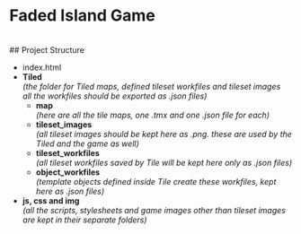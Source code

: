# Faded Island Game
<br/>
## Project Structure

- index.html
- **Tiled**<br/>
  *(the folder for Tiled maps, defined tileset workfiles and tileset images* <br/>
  *all the workfiles should be exported as .json files)*
    - **map**<br/>
    *(here are all the tile maps, one .tmx and one .json file for each)*
    - **tileset_images**<br/>
    *(all tileset images should be kept here as .png. these are used by the Tiled and the game as well)*
    - **tileset_workfiles**<br/>
    *(all tileset workfiles saved by Tile will be kept here only as .json files)*
    - **object_workfiles**<br/>
    *(template objects defined inside Tile create these workfiles, kept here as .json files)*
- **js, css and img**<br/>
  *(all the scripts, stylesheets and game images other than tileset images are kept in their separate folders)*
